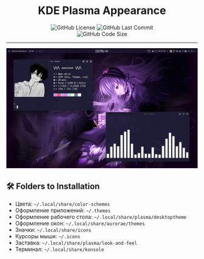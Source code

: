 <div align="center">
  <h1>KDE Plasma Appearance</h1>
  <img src="https://img.shields.io/github/license/assailance/plasma-dotfiles?style=for-the-badge&logo=instatus&color=a6c3f7&logoColor=D9E0EE&labelColor=302D41" alt="GitHub License">
  <img src="https://img.shields.io/github/last-commit/assailance/plasma-dotfiles?&style=for-the-badge&color=a6abf7&logoColor=D9E0EE&labelColor=302D41" alt="GitHub Last Commit">
  <br/>
  <img src="https://img.shields.io/github/repo-size/assailance/plasma-dotfiles?color=cba6f7&label=SIZE&logo=googledrive&style=for-the-badge&logoColor=D9E0EE&labelColor=302D41" alt="GitHub Code Size">
</div>

***

<img src="screenshots/jolly-theme.jpg" alt="Jolly Theme">

## 🛠 Folders to Installation

-   Цвета: `~/.local/share/color-schemes`
-   Оформление приложений: `~/.themes`
-   Оформление рабочего стола: `~/.local/share/plasma/desktoptheme`
-   Оформление окон: `~/.local/share/aurorae/themes`
-   Значки: `~/.local/share/icons`
-   Курсоры мыши: `~/.icons`
-   Заставка: `~/.local/share/plasma/look-and-feel`
-   Терминал: `~/.local/share/konsole`
